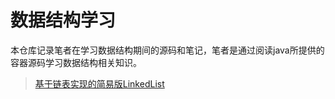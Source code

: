 # 数据结构学习

本仓库记录笔者在学习数据结构期间的源码和笔记，笔者是通过阅读java所提供的容器源码学习数据结构相关知识。

> [基于链表实现的简易版LinkedList](./note/LinkedList.md)
